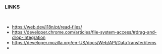 ### LINKS
<br>

- https://web.dev/i18n/pt/read-files/
- https://developer.chrome.com/articles/file-system-access/#drag-and-drop-integration
- https://developer.mozilla.org/en-US/docs/Web/API/DataTransfer/items
- 